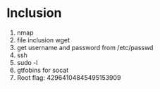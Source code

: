 # Inclusion

1. nmap
2. file inclusion wget
3. get username and password from /etc/passwd
4. ssh
5. sudo -l
6. gtfobins for socat
7. Root flag: 42964104845495153909
